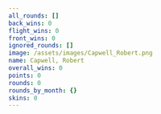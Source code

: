 ```yaml
---
all_rounds: []
back_wins: 0
flight_wins: 0
front_wins: 0
ignored_rounds: []
image: /assets/images/Capwell_Robert.png
name: Capwell, Robert
overall_wins: 0
points: 0
rounds: 0
rounds_by_month: {}
skins: 0
---
```

